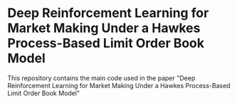 # Deep Reinforcement Learning for Market Making Under a Hawkes Process-Based Limit Order Book Model
This repository contains the main code used in the paper "Deep Reinforcement Learning for Market Making Under a Hawkes Process-Based Limit Order Book Model"
